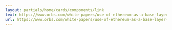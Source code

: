 ```yaml
---
layout: partials/home/cards/components/link
text: https://www.orbs.com/white-papers/use-of-ethereum-as-a-base-layer-for-pos-and-poa-platforms/
url: https://www.orbs.com/white-papers/use-of-ethereum-as-a-base-layer-for-pos-and-poa-platforms/
---
```

